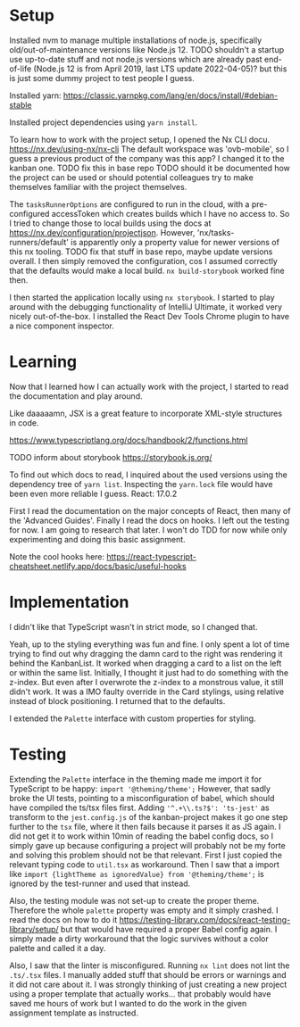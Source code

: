 
# Setup
Installed nvm to manage multiple installations of node.js, specifically old/out-of-maintenance versions like Node.js 12.
TODO shouldn't a startup use up-to-date stuff and not node.js versions which are already past end-of-life (Node.js 12 is from April 2019, last LTS update 2022-04-05)? but this is just some dummy project to test people I guess.

Installed yarn: https://classic.yarnpkg.com/lang/en/docs/install/#debian-stable

Installed project dependencies using `yarn install`.

To learn how to work with the project setup, I opened the Nx CLI docu.
https://nx.dev/using-nx/nx-cli
The default workspace was 'ovb-mobile', so I guess a previous product of the company was this app?
I changed it to the kanban one.
TODO fix this in base repo
TODO should it be documented how the project can be used or should potential colleagues try to make themselves familiar with the project themselves.

The `tasksRunnerOptions` are configured to run in the cloud, with a pre-configured accessToken which creates builds which I have no access to.
So I tried to change those to local builds using the docs at https://nx.dev/configuration/projectjson.
However, 'nx/tasks-runners/default' is apparently only a property value for newer versions of this nx tooling.
TODO fix that stuff in base repo, maybe update versions overall.
I then simply removed the configuration, cos I assumed correctly that the defaults would make a local build.
`nx build-storybook` worked fine then.

I then started the application locally using `nx storybook`.
I started to play around with the debugging functionality of IntelliJ Ultimate, it worked very nicely out-of-the-box.
I installed the React Dev Tools Chrome plugin to have a nice component inspector.

# Learning
Now that I learned how I can actually work with the project, I started to read the documentation and play around.

Like daaaaamn, JSX is a great feature to incorporate XML-style structures in code.

https://www.typescriptlang.org/docs/handbook/2/functions.html

TODO inform about storybook
https://storybook.js.org/

To find out which docs to read, I inquired about the used versions using the dependency tree of `yarn list`.
Inspecting the `yarn.lock` file would have been even more reliable I guess.
React: 17.0.2

First I read the documentation on the major concepts of React,
then many of the 'Advanced Guides'.
Finally I read the docs on hooks.
I left out the testing for now. I am going to research that later.
I won't do TDD for now while only experimenting and doing this basic assignment.

Note the cool hooks here: https://react-typescript-cheatsheet.netlify.app/docs/basic/useful-hooks

# Implementation
I didn't like that TypeScript wasn't in strict mode, so I changed that.

Yeah, up to the styling everything was fun and fine.
I only spent a lot of time trying to find out why dragging the damn card to the right was rendering it behind the KanbanList.
It worked when dragging a card to a list on the left or within the same list.
Initially, I thought it just had to do something with the z-index. But even after I overwrote the z-index to a monstrous value, it still didn't work.
It was a IMO faulty override in the Card stylings, using relative instead of block positioning. I returned that to the defaults.

I extended the `Palette` interface with custom properties for styling.

# Testing
Extending the `Palette` interface in the theming made me import it for TypeScript to be happy:
`import '@theming/theme';`
However, that sadly broke the UI tests, pointing to a misconfiguration of babel, which should have compiled the ts/tsx files first.
Adding `'^.+\\.ts?$': 'ts-jest'` as transform to the `jest.config.js` of the kanban-project makes it go one step further to the `tsx` file, where it then fails because it parses it as JS again.
I did not get it to work within 10min of reading the babel config docs, so I simply gave up because configuring a project will probably not be my forte and solving this problem should not be that relevant.
First I just copied the relevant typing code to `util.tsx` as workaround.
Then I saw that a import like `import {lightTheme as ignoredValue} from '@theming/theme';` is ignored by the test-runner and used that instead.

Also, the testing module was not set-up to create the proper theme. Therefore the whole `palette` property was empty and it simply crashed.
I read the docs on how to do it https://testing-library.com/docs/react-testing-library/setup/ but that would have required a proper Babel config again.
I simply made a dirty workaround that the logic survives without a color palette and called it a day.

Also, I saw that the linter is misconfigured. Running `nx lint` does not lint the `.ts/.tsx` files.
I manually added stuff that should be errors or warnings and it did not care about it.
I was strongly thinking of just creating a new project using a proper template that actually works... 
that probably would have saved me hours of work but I wanted to do the work in the given assignment template as instructed.


